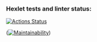 ### Hexlet tests and linter status:

[![Actions Status](https://github.com/TAndrei17/js-starter-project-44/workflows/hexlet-check/badge.svg)](https://github.com/TAndrei17/js-starter-project-44/actions)

([![Maintainability](https://api.codeclimate.com/v1/badges/d230cbd47d78747795c2/maintainability)](https://codeclimate.com/github/TAndrei17/js-starter-project-44/maintainability))
